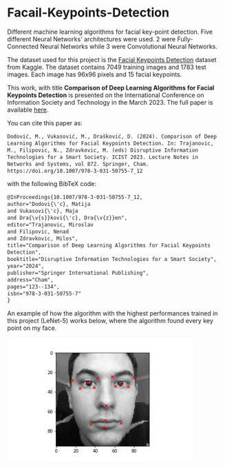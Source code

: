 # Facail-Keypoints-Detection

Different machine learning algorithms for facial key-point detection. Five different Neural Networks' architectures were used. 2 were Fully-Connected Neural Networks while 3 were Convolutional Neural Networks. 

The dataset used for this project is the [Facial Keypoints Detection](https://www.kaggle.com/c/facial-keypoints-detection) dataset from Kaggle. The dataset contains 7049 training images and 1783 test images. Each image has 96x96 pixels and 15 facial keypoints. 

This work, with title **Comparison of Deep Learning Algorithms for Facial Keypoints Detection** is presented on the International Conference on Information Society and Technology in the March 2023. The full paper is available [here](https://doi.org/10.1007/978-3-031-50755-7_12).

You can cite this paper as:
```
Dodović, M., Vukasović, M., Drašković, D. (2024). Comparison of Deep Learning Algorithms for Facial Keypoints Detection. In: Trajanovic, M., Filipovic, N., Zdravkovic, M. (eds) Disruptive Information Technologies for a Smart Society. ICIST 2023. Lecture Notes in Networks and Systems, vol 872. Springer, Cham. https://doi.org/10.1007/978-3-031-50755-7_12
```
with the following BibTeX code:
```
@InProceedings{10.1007/978-3-031-50755-7_12,
author="Dodovi{\'c}, Matija
and Vukasovi{\'c}, Maja
and Dra{\v{s}}kovi{\'c}, Dra{\v{z}}en",
editor="Trajanovic, Miroslav
and Filipovic, Nenad
and Zdravkovic, Milos",
title="Comparison of Deep Learning Algorithms for Facial Keypoints Detection",
booktitle="Disruptive Information Technologies for a Smart Society",
year="2024",
publisher="Springer International Publishing",
address="Cham",
pages="123--134",
isbn="978-3-031-50755-7"
}
```

An example of how the algorithm with the highest performances trained in this project (LeNet-5) works below, where the algorithm found every key point on my face.

![My image](/my_predictions/mdodovic7.jpg)
